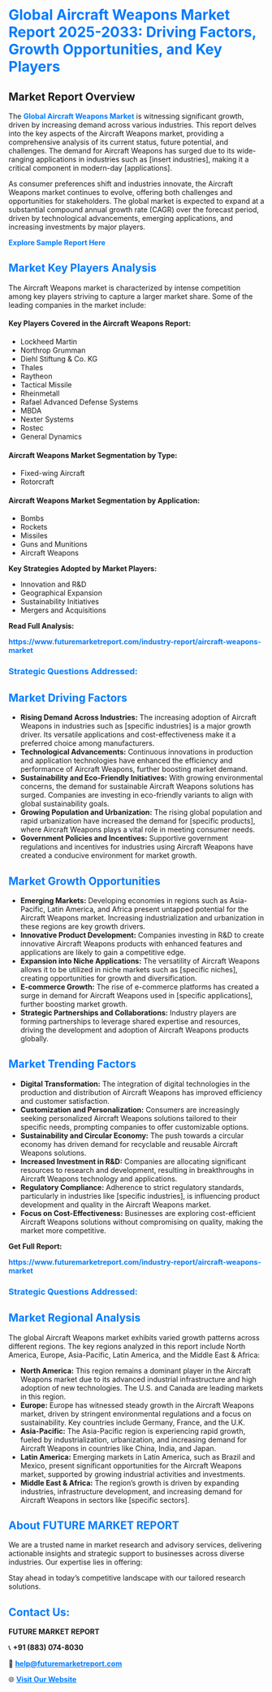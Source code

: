 <h1 style="color: #007BFF;">Global Aircraft Weapons Market Report 2025-2033: Driving Factors, Growth Opportunities, and Key Players</h1>

<section id="overview">
<h2>Market Report Overview</h2>
<p>The <a href="https://www.futuremarketreport.com/industry-report/aircraft-weapons-market" style="color: #007BFF; text-decoration: none;"><strong>Global Aircraft Weapons Market</strong></a> is witnessing significant growth, driven by increasing demand across various industries. This report delves into the key aspects of the Aircraft Weapons market, providing a comprehensive analysis of its current status, future potential, and challenges. The demand for Aircraft Weapons has surged due to its wide-ranging applications in industries such as [insert industries], making it a critical component in modern-day [applications].</p>
<p>As consumer preferences shift and industries innovate, the Aircraft Weapons market continues to evolve, offering both challenges and opportunities for stakeholders. The global market is expected to expand at a substantial compound annual growth rate (CAGR) over the forecast period, driven by technological advancements, emerging applications, and increasing investments by major players.</p>
</section>

<section id="overview">
<p><a href="https://www.futuremarketreport.com/request-sample/reportId=124611" style="color: #007BFF; text-decoration: none;"><strong>Explore Sample Report Here</strong></a></p>
</section>

<section id="key-players">
<h2 style="color: #007BFF;">Market Key Players Analysis</h2>
<p>The Aircraft Weapons market is characterized by intense competition among key players striving to capture a larger market share. Some of the leading companies in the market include:</p>
<h4>Key Players Covered in the Aircraft Weapons Report:</h4>
<ul><li>Lockheed Martin</li><li>Northrop Grumman</li><li>Diehl Stiftung &amp; Co. KG</li><li>Thales</li><li>Raytheon</li><li>Tactical Missile</li><li>Rheinmetall</li><li>Rafael Advanced Defense Systems</li><li>MBDA</li><li>Nexter Systems</li><li>Rostec</li><li>General Dynamics</li></ul>
<h4>Aircraft Weapons Market Segmentation by Type:</h4>
<ul><li>Fixed-wing Aircraft</li><li>Rotorcraft</li></ul>

<h4>Aircraft Weapons Market Segmentation by Application:</h4>
<ul><li>Bombs</li><li>Rockets</li><li>Missiles</li><li>Guns and Munitions</li><li>Aircraft Weapons</li></ul>
<p><strong>Key Strategies Adopted by Market Players:</strong></p>
<ul>
<li>Innovation and R&D</li>
<li>Geographical Expansion</li>
<li>Sustainability Initiatives</li>
<li>Mergers and Acquisitions</li>
</ul>
</section>

<section>
<p><strong>Read Full Analysis: </strong></p><a href="https://www.futuremarketreport.com/industry-report/aircraft-weapons-market" style="color: #007BFF; text-decoration: none;"><strong>https://www.futuremarketreport.com/industry-report/aircraft-weapons-market</strong></a>
<h3 style="color: #007BFF;">Strategic Questions Addressed:</h3>
</section>

<section id="driving-factors">
<h2 style="color: #007BFF;">Market Driving Factors</h2>
<ul>
<li><strong>Rising Demand Across Industries:</strong> The increasing adoption of Aircraft Weapons in industries such as [specific industries] is a major growth driver. Its versatile applications and cost-effectiveness make it a preferred choice among manufacturers.</li>
<li><strong>Technological Advancements:</strong> Continuous innovations in production and application technologies have enhanced the efficiency and performance of Aircraft Weapons, further boosting market demand.</li>
<li><strong>Sustainability and Eco-Friendly Initiatives:</strong> With growing environmental concerns, the demand for sustainable Aircraft Weapons solutions has surged. Companies are investing in eco-friendly variants to align with global sustainability goals.</li>
<li><strong>Growing Population and Urbanization:</strong> The rising global population and rapid urbanization have increased the demand for [specific products], where Aircraft Weapons plays a vital role in meeting consumer needs.</li>
<li><strong>Government Policies and Incentives:</strong> Supportive government regulations and incentives for industries using Aircraft Weapons have created a conducive environment for market growth.</li>
</ul>
</section>

<section id="growth-opportunities">
<h2 style="color: #007BFF;">Market Growth Opportunities</h2>
<ul>
<li><strong>Emerging Markets:</strong> Developing economies in regions such as Asia-Pacific, Latin America, and Africa present untapped potential for the Aircraft Weapons market. Increasing industrialization and urbanization in these regions are key growth drivers.</li>
<li><strong>Innovative Product Development:</strong> Companies investing in R&D to create innovative Aircraft Weapons products with enhanced features and applications are likely to gain a competitive edge.</li>
<li><strong>Expansion into Niche Applications:</strong> The versatility of Aircraft Weapons allows it to be utilized in niche markets such as [specific niches], creating opportunities for growth and diversification.</li>
<li><strong>E-commerce Growth:</strong> The rise of e-commerce platforms has created a surge in demand for Aircraft Weapons used in [specific applications], further boosting market growth.</li>
<li><strong>Strategic Partnerships and Collaborations:</strong> Industry players are forming partnerships to leverage shared expertise and resources, driving the development and adoption of Aircraft Weapons products globally.</li>
</ul>
</section>

<section id="trending-factors">
<h2 style="color: #007BFF;">Market Trending Factors</h2>
<ul>
<li><strong>Digital Transformation:</strong> The integration of digital technologies in the production and distribution of Aircraft Weapons has improved efficiency and customer satisfaction.</li>
<li><strong>Customization and Personalization:</strong> Consumers are increasingly seeking personalized Aircraft Weapons solutions tailored to their specific needs, prompting companies to offer customizable options.</li>
<li><strong>Sustainability and Circular Economy:</strong> The push towards a circular economy has driven demand for recyclable and reusable Aircraft Weapons solutions.</li>
<li><strong>Increased Investment in R&D:</strong> Companies are allocating significant resources to research and development, resulting in breakthroughs in Aircraft Weapons technology and applications.</li>
<li><strong>Regulatory Compliance:</strong> Adherence to strict regulatory standards, particularly in industries like [specific industries], is influencing product development and quality in the Aircraft Weapons market.</li>
<li><strong>Focus on Cost-Effectiveness:</strong> Businesses are exploring cost-efficient Aircraft Weapons solutions without compromising on quality, making the market more competitive.</li>
</ul>
</section>

<section>
<p><strong>Get Full Report: </strong></p><a href="https://www.futuremarketreport.com/industry-report/aircraft-weapons-market" style="color: #007BFF; text-decoration: none;"><strong>https://www.futuremarketreport.com/industry-report/aircraft-weapons-market</strong></a>
<h3 style="color: #007BFF;">Strategic Questions Addressed:</h3>
</section>


<section id="regional-analysis">
<h2 style="color: #007BFF;">Market Regional Analysis</h2>
<p>The global Aircraft Weapons market exhibits varied growth patterns across different regions. The key regions analyzed in this report include North America, Europe, Asia-Pacific, Latin America, and the Middle East & Africa:</p>
<ul>
<li><strong>North America:</strong> This region remains a dominant player in the Aircraft Weapons market due to its advanced industrial infrastructure and high adoption of new technologies. The U.S. and Canada are leading markets in this region.</li>
<li><strong>Europe:</strong> Europe has witnessed steady growth in the Aircraft Weapons market, driven by stringent environmental regulations and a focus on sustainability. Key countries include Germany, France, and the U.K.</li>
<li><strong>Asia-Pacific:</strong> The Asia-Pacific region is experiencing rapid growth, fueled by industrialization, urbanization, and increasing demand for Aircraft Weapons in countries like China, India, and Japan.</li>
<li><strong>Latin America:</strong> Emerging markets in Latin America, such as Brazil and Mexico, present significant opportunities for the Aircraft Weapons market, supported by growing industrial activities and investments.</li>
<li><strong>Middle East & Africa:</strong> The region’s growth is driven by expanding industries, infrastructure development, and increasing demand for Aircraft Weapons in sectors like [specific sectors].</li>
</ul>
</section>

<footer>
<h2 style="color: #007BFF;">About FUTURE MARKET REPORT</h2>
<p>We are a trusted name in market research and advisory services, delivering actionable insights and strategic support to businesses across diverse industries. Our expertise lies in offering:</p>

<p>Stay ahead in today’s competitive landscape with our tailored research solutions.</p>

<h2 style="color: #007BFF;">Contact Us:</h2>
<p><strong>FUTURE MARKET REPORT</strong></p>
<p>📞 <strong>+91 (883) 074-8030</strong></p>
<p>📧 <strong><a href="mailto:help@futuremarketreport.com" style="color: #007BFF;">help@futuremarketreport.com</a></strong></p>
<p>🌐 <strong><a href="https://www.futuremarketreport.com/" style="color: #007BFF;">Visit Our Website</a></strong></p>
</footer>